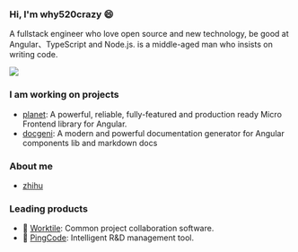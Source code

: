 ### Hi, I'm why520crazy 😄
A fullstack engineer who love open source and new technology, be good at Angular、TypeScript and Node.js. is a middle-aged man who insists on writing code.

<img src="https://github-readme-stats.vercel.app/api?username=why520crazy&show_icons=true&theme=radical" />

### I am working on projects
- [planet](https://github.com/worktile/ngx-planet): A powerful, reliable, fully-featured and production ready Micro Frontend library for Angular.
- [docgeni](https://github.com/docgeni/docgeni): A modern and powerful documentation generator for Angular components lib and markdown docs

### About me
- [zhihu](https://www.zhihu.com/people/why520crazy)

### Leading products
- 🌱 [Worktile](https://worktile.com): Common project collaboration software.
- 🌱 [PingCode](https://pingcode.com): Intelligent R&D management tool.


<!--
**why520crazy/why520crazy** is a ✨ _special_ ✨ repository because its `README.md` (this file) appears on your GitHub profile.

Here are some ideas to get you started:

- 🔭 I’m currently working on ...
- 🌱 I’m currently learning ...
- 👯 I’m looking to collaborate on ...
- 🤔 I’m looking for help with ...
- 💬 Ask me about ...
- 📫 How to reach me: ...
- 😄 Pronouns: ...
- ⚡ Fun fact: ...
-->
